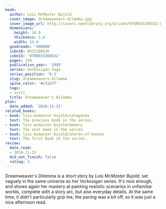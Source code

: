 ```yaml
---
book:
  author: Lois McMaster Bujold
  cover_image: dreamweavers-dilemma.jpg
  cover_image_url: http://covers.openlibrary.org/b/isbn/9780915368532-L.jpg
  dimensions:
    height: 18.0
    thickness: 1.8
    width: 14.0
  goodreads: '990089'
  isbn10: 0915368536
  isbn13: '9780915368532'
  pages: 250
  publication_year: '1995'
  series: Vorkosigan Saga
  series_position: '9.1'
  slug: dreamweavers-dilemma
  spine_color: '#cfa37f'
  tags:
  - scifi
  title: Dreamweaver's Dilemma
plan:
  date_added: '2018-11-23'
related_books:
- book: lois-mcmaster-bujold/cetaganda
  text: The previous book in the series.
- book: lois-mcmaster-bujold/memory
  text: The next book in the series.
- book: lois-mcmaster-bujold/shards-of-honour
  text: The first book in the series.
review:
  date_read:
  - 2018-11-23
  did_not_finish: false
  rating: 3
---
```


Dreamweaver's Dilemma is a short story by *Lois McMaster Bujold*, set vaguely in the same universe as her Vorkosigan series. It's nice enough, and shows again her mastery at painting realistic scenarios in unfamiliar worlds, complete with a story arc, but also everyday details. At the same time, it didn't particularly grip me, the pacing was a bit off, so it was just a nice afternoon read.
